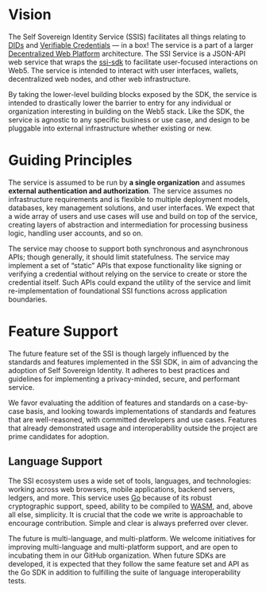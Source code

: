 # Vision

The Self Sovereign Identity Service (SSIS) facilitates all things relating to [DIDs](https://www.w3.org/TR/did-core/)
and [Verifiable Credentials](https://www.w3.org/TR/vc-data-model) — in a box! The service is a part of a
larger [Decentralized Web Platform](https://developer.tbd.website/projects/web5) architecture. The SSI Service is a
JSON-API web service that wraps the [ssi-sdk](https://github.com/extrimian/ssi-sdk) to facilitate user-focused
interactions on Web5. The service is intended to interact with user interfaces, wallets, decentralized web nodes, and
other web infrastructure.

By taking the lower-level building blocks exposed by the SDK, the service is intended to drastically lower the barrier
to entry for any individual or organization interesting in building on the Web5 stack. Like the SDK, the service is
agnostic to any specific business or use case, and design to be pluggable into external infrastructure whether existing
or new.

# Guiding Principles

The service is assumed to be run by **a single organization** and assumes **external authentication and authorization**.
The service assumes no infrastructure requirements and is flexible to multiple deployment models, databases, key
management solutions, and user interfaces. We expect that a wide array of users and use cases will use and build on top
of the service, creating layers of abstraction and intermediation for processing business logic, handling user accounts,
and so on.

The service may choose to support both synchronous and asynchronous APIs; though generally, it should limit
statefulness. The service may implement a set of “static” APIs that expose functionality like signing or verifying a
credential without relying on the service to create or store the credential itself. Such APIs could expand the utility
of the service and limit re-implementation of foundational SSI functions across application boundaries.

# Feature Support

The future feature set of the SSI is though largely influenced by the standards and features implemented in the SSI SDK,
in aim of advancing the adoption of Self Sovereign Identity. It adheres to best practices and guidelines for
implementing a privacy-minded, secure, and performant service.

We favor evaluating the addition of features and standards on a case-by-case basis, and looking towards implementations
of standards and features that are well-reasoned, with committed developers and use cases. Features that already
demonstrated usage and interoperability outside the project are prime candidates for adoption.

## Language Support

The SSI ecosystem uses a wide set of tools, languages, and technologies: working across web browsers, mobile
applications, backend servers, ledgers, and more. This service
uses [Go](https://go.dev/) because of its robust
cryptographic support, speed, ability to be compiled to [WASM](https://webassembly.org/), and, above all else,
simplicity. It is crucial that the code we write is approachable to encourage contribution. Simple and clear is always
preferred over clever.

The future is multi-language, and multi-platform. We welcome initiatives for improving multi-language and multi-platform
support, and are open to incubating them in our GitHub organization. When future SDKs are developed, it is expected that
they follow the same feature set and API as the Go SDK in addition to fulfilling the suite of language interoperability
tests.